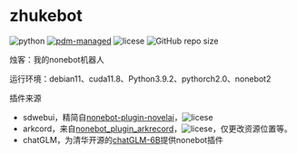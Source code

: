 # zhukebot

![python](https://img.shields.io/badge/python-3.9+-blue)
[![pdm-managed](https://img.shields.io/badge/pdm-managed-blueviolet)](https://pdm.fming.dev)
![licese](https://img.shields.io/github/license/DaoMingze/zhukebot)
![GitHub repo size](https://img.shields.io/github/repo-size/daomingze/zhukebot)
<!--![GitHub release](https://img.shields.io/github/v/release/daomingze/zhukebot)-->


烛客：我的nonebot机器人

运行环境：debian11、cuda11.8、Python3.9.2、pythorch2.0、nonebot2

插件来源

- sdwebui，精简自[nonebot-plugin-novelai](https://github.com/sena-nana/nonebot-plugin-novelai)，![licese](https://img.shields.io/github/license/sena-nana/nonebot-plugin-novelai?style=flat-square)
- arkcord，来自[nonebot_plugin_arkrecord](https://github.com/zheuziihau/nonebot_plugin_arkrecord)，![licese](https://img.shields.io/github/license/zheuziihau/nonebot_plugin_arkrecord?style=flat-square)，仅更改资源位置等。
- chatGLM，为清华开源的[chatGLM-6B](https://github.com/THUDM/ChatGLM-6B)提供nonebot插件
